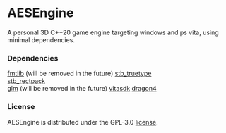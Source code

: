 # AESEngine

A personal 3D C++20 game engine targeting windows and ps vita, using minimal dependencies.


### Dependencies

 [fmtlib](https://github.com/fmtlib/fmt) (will be removed in the future) 
 [stb_truetype](https://github.com/nothings/stb)  
 [stb_rectpack](https://github.com/nothings/stb)  
 [glm](https://github.com/g-truc/glm) (will be removed in the future)
 [vitasdk](https://vitasdk.org/)
 [dragon4](https://www.ryanjuckett.com/printing-floating-point-numbers/)

### License

AESEngine is distributed under the GPL-3.0 [license](https://github.com/blackbird806/AESengine/blob/main/LICENSE).

